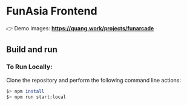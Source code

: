 # FunAsia Frontend

👉 Demo images: <a href="https://quang.work/projects/funarcade" target="_blank"><b>https://quang.work/projects/funarcade</b></a>

## Build and run

### To Run Locally:

Clone the repository and perform the following command line actions:

```bash
$> npm install
$> npm run start:local
```
